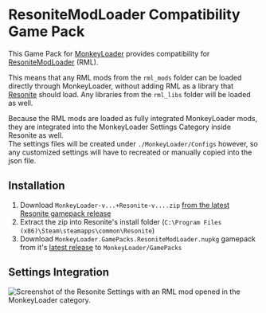 # ResoniteModLoader Compatibility Game Pack

This Game Pack for [MonkeyLoader](https://github.com/MonkeyModdingTroop/MonkeyLoader)
provides compatibility for [ResoniteModLoader](https://github.com/resonite-modding-group/ResoniteModLoader) (RML).

This means that any RML mods from the `rml_mods` folder can be loaded directly through MonkeyLoader,
without adding RML as a library that [Resonite](https://resonite.com) should load.
Any libraries from the `rml_libs` folder will be loaded as well.

Because the RML mods are loaded as fully integrated MonkeyLoader mods,
they are integrated into the MonkeyLoader Settings Category inside Resonite as well.  
The settings files will be created under `./MonkeyLoader/Configs` however,
so any customized settings will have to recreated or manually copied into the json file.

## Installation

1. Download `MonkeyLoader-v...+Resonite-v....zip` [from the latest Resonite gamepack release](https://github.com/ResoniteModdingGroup/MonkeyLoader.GamePacks.Resonite/releases/latest)
2. Extract the zip into Resonite's install folder (`C:\Program Files (x86)\Steam\steamapps\common\Resonite`)
3. Download `MonkeyLoader.GamePacks.ResoniteModLoader.nupkg` gamepack from it's [latest release](https://github.com/ResoniteModdingGroup/MonkeyLoader.GamePacks.ResoniteModLoader/releases/latest) to `MonkeyLoader/GamePacks`

## Settings Integration

![Screenshot of the Resonite Settings with an RML mod opened in the MonkeyLoader category.](https://raw.githubusercontent.com/ResoniteModdingGroup/MonkeyLoader.GamePacks.ResoniteModLoader/master/MonkeyLoaderSettings.png)

